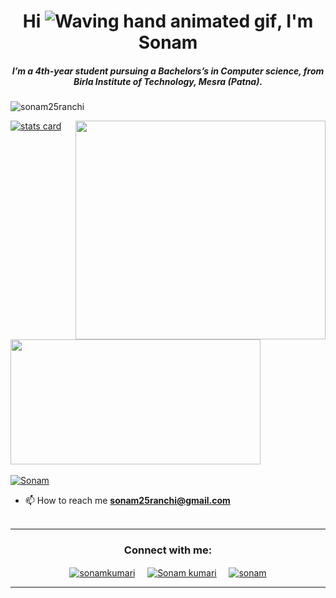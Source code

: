 <h1 align="center">Hi <img src="https://media.tenor.com/nebZyl8oN7IAAAAi/wave-hello.gif" 
         alt="Waving hand animated gif"
         height="45"
         width="45" />, I'm Sonam</h1>
<h5 align="center">
I’m a 4th-year student pursuing a Bachelors’s in Computer science, from Birla Institute of Technology, Mesra (Patna). 
</h5>
<p align="left"> <img src="https://komarev.com/ghpvc/?username=sonam-bit&label=Profile%20views&color=0e75b6&style=flat" alt="sonam25ranchi" /> </p>
<p>
<a align= "center" href="https://github.com/anshusinha872">
<img alt= "stats card" height="200px" width="400" src="https://github-readme-streak-stats.herokuapp.com/?user=sonam-bit&theme=radical">
<img align="right" height="350" width="400" src="https://avatars.githubusercontent.com/u/74105987?v=4" /> </a>
</p>
<img height="200px" width="400" src="https://github-readme-stats.vercel.app/api?username=sonam-bit&count_private=true&theme=radical&show_icons=true" />

<p align="left"> <a href="https://github.com/sonam-bit" target="blank"><img src="https://img.shields.io/github/followers/sonam-bit?style=social" alt="Sonam" /></a> </p>

- 📫 How to reach me **sonam25ranchi@gmail.com**
<br><br>
<hr>

<h3 align="center">Connect with me:</h3>
<p align="center">
<a href="https://github.com/sonam-bit" target="blank"><img align="center" src="https://github.com/sonam-bit/raw/blob/main/1629300491735.jfif" alt="sonamkumari" height="50" width="50" /></a> &nbsp;&nbsp;&nbsp;
<a href="[https://www.linkedin.com/in/sonam-kumar-a97744200/](https://www.linkedin.com/in/sonam-kumari-a97744200/)" target="blank"><img align="center" src="https://img.icons8.com/cute-clipart/64/000000/linkedin.png" alt="Sonam kumari" height="50" width="50" /></a>&nbsp;&nbsp;&nbsp;&nbsp;
<a href="[https://leetcode.com/sonam25ranchi/](https://leetcode.com/sonam25ranchi/)" target="blank"><img align="center" src="[https://img.icons8.com/windows/32/000000/.png](https://icons8.com/icon/wDGo581Ea5Nf/level-up-your-coding-skills-and-quickly-land-a-job)" alt="sonam" height="50" width="50" /></a>
</p>

<hr>

<!-- <p align="center">
  <img src="https://raw.githubusercontent.com/anshusinha872/raw/cbdc8188cce48ba8a12f4d9e37e6892e332a0539/github-user-contribution.svg" alt="snake"></center>
</p> >
